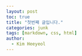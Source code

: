```yaml
---
layout: post
toc: true
title: "첫번째 글입니다."
categories: junk
tags: [markdown, css, html]
author:
  - Kim Heeyeol
---
```

